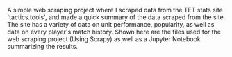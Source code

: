 A simple web scraping project where I scraped data from the TFT stats site 'tactics.tools', and made a quick summary of the data scraped from the site. 
The site has a variety of data on unit performance, popularity, as well as data on every player's match history. Shown here are the files used for the web scraping project (Using Scrapy) as well as a Jupyter Notebook summarizing the results. 
